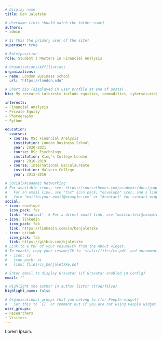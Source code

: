 ```yaml
---
# Display name
title: Ben Jaletzke

# Username (this should match the folder name)
authors:
- admin

# Is this the primary user of the site?
superuser: true

# Role/position
role: Student | Masters in Financial Analysis

# Organizations/Affiliations
organizations:
- name: London Business School
  url: "https://london.edu"

# Short bio (displayed in user profile at end of posts)
bio: My research interests include equities, commodities, cybersecurity and more.

interests:
- Financial Analysis
- Private Equity
- Photography
- Python

education:
  courses:
  - course: MSc Financial Analysis
    institution: London Business School
    year: 2020-2021
  - course: BSc Psychology
    institution: King's College London
    year: 2016-2019
  - course: International Baccalaureate
    institution: Malvern College
    year: 2013-2016

# Social/Academic Networking
# For available icons, see: https://sourcethemes.com/academic/docs/page-builder/#icons
#   For an email link, use "fas" icon pack, "envelope" icon, and a link in the
#   form "mailto:your-email@example.com" or "#contact" for contact widget.
social:
- icon: envelope
  icon_pack: fas
  link: '#contact'  # For a direct email link, use "mailto:test@example.org".
- icon: linkedin
  icon_pack: fab
  link: https://linkedin.com/in/benjaletzke
- icon: github
  icon_pack: fab
  link: https://github.com/bjaletzke
# Link to a PDF of your resume/CV from the About widget.
# To enable, copy your resume/CV to `static/files/cv.pdf` and uncomment the lines below.
# - icon: cv
#   icon_pack: ai
#   link: files/cv_benjaletzke.pdf

# Enter email to display Gravatar (if Gravatar enabled in Config)
email: ""

# Highlight the author in author lists? (true/false)
highlight_name: false

# Organizational groups that you belong to (for People widget)
#   Set this to `[]` or comment out if you are not using People widget.
user_groups:
- Researchers
- Visitors
---
```


Lorem Ipsum.
